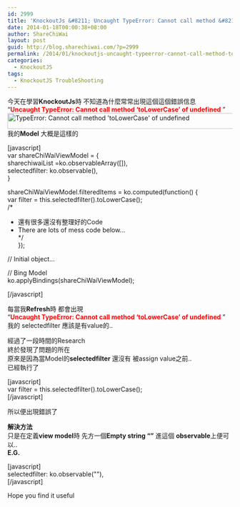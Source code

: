 ```yaml
---
id: 2999
title: 'KnockoutJs &#8211; Uncaught TypeError: Cannot call method &#8216;toLowerCase&#8217; of undefined'
date: 2014-01-18T00:00:38+08:00
author: ShareChiWai
layout: post
guid: http://blog.sharechiwai.com/?p=2999
permalink: /2014/01/knockoutjs-uncaught-typeerror-cannot-call-method-tolowercase-of-undefined/
categories:
  - KnockoutJS
tags:
  - KnockoutJS TroubleShooting
---
```

今天在學習**KnockoutJs**時 不知道為什麼常常出現這個這個錯誤信息  
&#8220;**<span style="color: #ff0000;">Uncaught TypeError: Cannot call method &#8216;toLowerCase&#8217; of undefined</span>** &#8221;  
[<img class="alignnone" alt="TypeError: Cannot call method 'toLowerCase' of undefined" src="https://i1.wp.com/farm8.staticflickr.com/7427/12120334664_81dc59f5a7_o.jpg?resize=517%2C35" width="517" height="35" data-recalc-dims="1" />](https://i1.wp.com/farm8.staticflickr.com/7427/12120334664_81dc59f5a7_o.jpg)  
我的**Model** 大概是這樣的

[javascript]  
var shareChiWaiViewModel = {  
sharechiwaiList =ko.observableArray([]),  
selectedfilter: ko.observable(),  
}

shareChiWaiViewModel.filteredItems = ko.computed(function() {  
var filter = this.selectedfilter().toLowerCase();  
/*  
* 還有很多還沒有整理好的Code  
* There are lots of mess code below&#8230;  
*/  
});

// Initial object&#8230;

// Bing Model  
ko.applyBindings(shareChiWaiViewModel);

[/javascript]

每當我**Refresh**時 都會出現  
&#8220;<span style="color: #ff0000;"><strong>Uncaught TypeError: Cannot call method &#8216;toLowerCase&#8217; of undefined</strong> </span>&#8221;  
我的 selectedfilter 應該是有value的..

經過了一段時間的Research  
終於發現了問題的所在  
原來是因為當Model的**selectedfilter** 還沒有 被assign value之前..  
已經執行了

[javascript]  
var filter = this.selectedfilter().toLowerCase();  
[/javascript]

所以便出現錯誤了

**解決方法**  
只是在定義**view model**時 先方一個**Empty string &#8220;&#8221;** 進這個 **observable**上便可以..  
**E.G.**

[javascript]  
selectedfilter: ko.observable(""),  
[/javascript]

Hope you find it useful